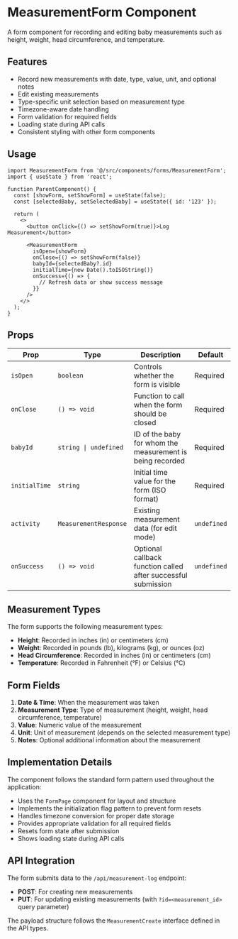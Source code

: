 # MeasurementForm Component

A form component for recording and editing baby measurements such as height, weight, head circumference, and temperature.

## Features

- Record new measurements with date, type, value, unit, and optional notes
- Edit existing measurements
- Type-specific unit selection based on measurement type
- Timezone-aware date handling
- Form validation for required fields
- Loading state during API calls
- Consistent styling with other form components

## Usage

```tsx
import MeasurementForm from '@/src/components/forms/MeasurementForm';
import { useState } from 'react';

function ParentComponent() {
  const [showForm, setShowForm] = useState(false);
  const [selectedBaby, setSelectedBaby] = useState({ id: '123' });
  
  return (
    <>
      <button onClick={() => setShowForm(true)}>Log Measurement</button>
      
      <MeasurementForm
        isOpen={showForm}
        onClose={() => setShowForm(false)}
        babyId={selectedBaby?.id}
        initialTime={new Date().toISOString()}
        onSuccess={() => {
          // Refresh data or show success message
        }}
      />
    </>
  );
}
```

## Props

| Prop | Type | Description | Default |
|------|------|-------------|---------|
| `isOpen` | `boolean` | Controls whether the form is visible | Required |
| `onClose` | `() => void` | Function to call when the form should be closed | Required |
| `babyId` | `string \| undefined` | ID of the baby for whom the measurement is being recorded | Required |
| `initialTime` | `string` | Initial time value for the form (ISO format) | Required |
| `activity` | `MeasurementResponse` | Existing measurement data (for edit mode) | `undefined` |
| `onSuccess` | `() => void` | Optional callback function called after successful submission | `undefined` |

## Measurement Types

The form supports the following measurement types:

- **Height**: Recorded in inches (in) or centimeters (cm)
- **Weight**: Recorded in pounds (lb), kilograms (kg), or ounces (oz)
- **Head Circumference**: Recorded in inches (in) or centimeters (cm)
- **Temperature**: Recorded in Fahrenheit (°F) or Celsius (°C)

## Form Fields

1. **Date & Time**: When the measurement was taken
2. **Measurement Type**: Type of measurement (height, weight, head circumference, temperature)
3. **Value**: Numeric value of the measurement
4. **Unit**: Unit of measurement (depends on the selected measurement type)
5. **Notes**: Optional additional information about the measurement

## Implementation Details

The component follows the standard form pattern used throughout the application:

- Uses the `FormPage` component for layout and structure
- Implements the initialization flag pattern to prevent form resets
- Handles timezone conversion for proper date storage
- Provides appropriate validation for all required fields
- Resets form state after submission
- Shows loading state during API calls

## API Integration

The form submits data to the `/api/measurement-log` endpoint:

- **POST**: For creating new measurements
- **PUT**: For updating existing measurements (with `?id=<measurement_id>` query parameter)

The payload structure follows the `MeasurementCreate` interface defined in the API types.
